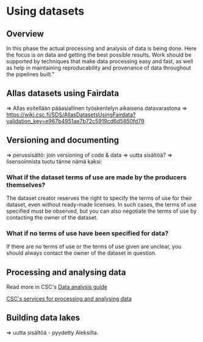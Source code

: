 # Using datasets

<a name="header1"></a>
## Overview 

In this phase the actual processing and analysis of data is being done. Here the focus is on data and getting the best possible results. Work should be supported by techniques that make data processing easy and fast, as well as help in maintaining reproducability and provenance of data throughout the pipelines built."

<a name="header2"></a>
## Allas datasets using Fairdata
=> Allas esitellään pääasiallinen työskentelyn aikaisena datavarastona
=> https://wiki.csc.fi/SDS/AllasDatasetsUsingFairdata?validation_key=e967b4951ae7b72c5919cd6d5850fd79

<a name="header3"></a>
## Versioning and documenting 
=> perussisältö: join versioning of code & data
=> uutta sisältöä?
=> lisensoinnista tuotu tänne nämä kaksi:

### What if the dataset terms of use are made by the producers themselves?

The dataset creator reserves the right to specify the terms of use for their dataset, even without ready-made licenses. In such cases, the terms of use specified must be observed, but you can also negotiate the terms of use by contacting the owner of the dataset.

### What if no terms of use have been specified for data?

If there are no terms of use or the terms of use given are unclear, you should always contact the owner of the dataset in question.

<a name="header4"></a>
## Processing and analysing data

 Read more in CSC's [Data analysis guide](../../support/tutorials/da-guide/)
 
 [CSC's services for processing and analysing data](https://research.csc.fi/en/service-catalog#compute)

<a name="header5"></a>
## Building data lakes
=> uutta sisältöä - pyydetty Aleksilta.

